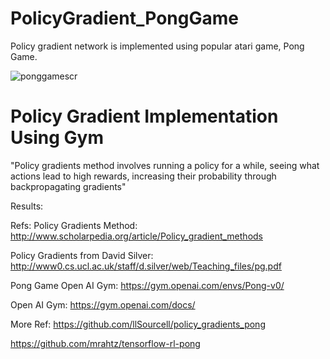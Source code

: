# PolicyGradient_PongGame
Policy gradient network is implemented using popular atari game, Pong Game. 


![ponggamescr](https://user-images.githubusercontent.com/10358317/37865988-2e288d68-2f95-11e8-8c38-762a156c20f4.png)



# Policy Gradient Implementation Using Gym
"Policy gradients method involves running a policy for a while, seeing what actions lead to high rewards, increasing their probability through backpropagating gradients"

Results:




Refs: Policy Gradients Method: http://www.scholarpedia.org/article/Policy_gradient_methods

Policy Gradients from David Silver: http://www0.cs.ucl.ac.uk/staff/d.silver/web/Teaching_files/pg.pdf

Pong Game Open AI Gym: https://gym.openai.com/envs/Pong-v0/

Open AI Gym: https://gym.openai.com/docs/

More Ref: https://github.com/llSourcell/policy_gradients_pong

https://github.com/mrahtz/tensorflow-rl-pong
